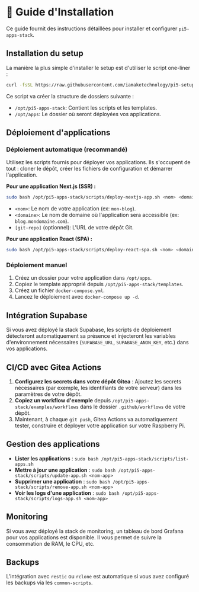 # 🔧 Guide d'Installation

Ce guide fournit des instructions détaillées pour installer et configurer `pi5-apps-stack`.

## Installation du setup

La manière la plus simple d'installer le setup est d'utiliser le script one-liner :

```bash
curl -fsSL https://raw.githubusercontent.com/iamaketechnology/pi5-setup/main/pi5-apps-stack/scripts/01-apps-setup.sh | sudo bash
```

Ce script va créer la structure de dossiers suivante :

*   `/opt/pi5-apps-stack`: Contient les scripts et les templates.
*   `/opt/apps`: Le dossier où seront déployées vos applications.

## Déploiement d'applications

### Déploiement automatique (recommandé)

Utilisez les scripts fournis pour déployer vos applications. Ils s'occupent de tout : cloner le dépôt, créer les fichiers de configuration et démarrer l'application.

**Pour une application Next.js (SSR) :**
```bash
sudo bash /opt/pi5-apps-stack/scripts/deploy-nextjs-app.sh <nom> <domaine> [git-repo]
```
*   `<nom>`: Le nom de votre application (ex: `mon-blog`).
*   `<domaine>`: Le nom de domaine où l'application sera accessible (ex: `blog.mondomaine.com`).
*   `[git-repo]` (optionnel): L'URL de votre dépôt Git.

**Pour une application React (SPA) :**
```bash
sudo bash /opt/pi5-apps-stack/scripts/deploy-react-spa.sh <nom> <domaine> [git-repo]
```

### Déploiement manuel

1.  Créez un dossier pour votre application dans `/opt/apps`.
2.  Copiez le template approprié depuis `/opt/pi5-apps-stack/templates`.
3.  Créez un fichier `docker-compose.yml`.
4.  Lancez le déploiement avec `docker-compose up -d`.

## Intégration Supabase

Si vous avez déployé la stack Supabase, les scripts de déploiement détecteront automatiquement sa présence et injecteront les variables d'environnement nécessaires (`SUPABASE_URL`, `SUPABASE_ANON_KEY`, etc.) dans vos applications.

## CI/CD avec Gitea Actions

1.  **Configurez les secrets dans votre dépôt Gitea** : Ajoutez les secrets nécessaires (par exemple, les identifiants de votre serveur) dans les paramètres de votre dépôt.
2.  **Copiez un workflow d'exemple** depuis `/opt/pi5-apps-stack/examples/workflows` dans le dossier `.github/workflows` de votre dépôt.
3.  Maintenant, à chaque `git push`, Gitea Actions va automatiquement tester, construire et déployer votre application sur votre Raspberry Pi.

## Gestion des applications

*   **Lister les applications** : `sudo bash /opt/pi5-apps-stack/scripts/list-apps.sh`
*   **Mettre à jour une application** : `sudo bash /opt/pi5-apps-stack/scripts/update-app.sh <nom-app>`
*   **Supprimer une application** : `sudo bash /opt/pi5-apps-stack/scripts/remove-app.sh <nom-app>`
*   **Voir les logs d'une application** : `sudo bash /opt/pi5-apps-stack/scripts/logs-app.sh <nom-app>`

## Monitoring

Si vous avez déployé la stack de monitoring, un tableau de bord Grafana pour vos applications est disponible. Il vous permet de suivre la consommation de RAM, le CPU, etc.

## Backups

L'intégration avec `restic` ou `rclone` est automatique si vous avez configuré les backups via les `common-scripts`.
